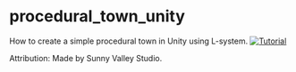 # procedural_town_unity
How to create a simple procedural town in Unity using L-system.
[![Tutorial](https://img.youtube.com/vi/umedtEzrpvU/0.jpg)](https://youtu.be/umedtEzrpvU)

<p>Attribution:
Made by Sunny Valley Studio. 
